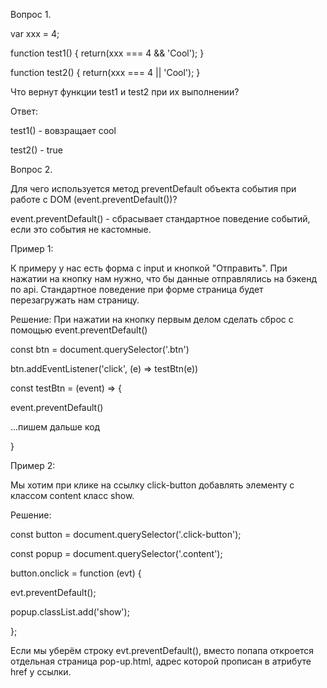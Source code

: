 Вопрос 1.

var xxx = 4;

function test1() {
    return(xxx === 4 && 'Cool');
}

function test2() {
    return(xxx === 4 || 'Cool');
}

Что вернут функции test1 и test2 при их выполнении?

Ответ: 

test1() - вовзращает cool

test2() - true

Вопрос 2.

Для чего используется метод preventDefault объекта события при работе с DOM
(event.preventDefault())?

event.preventDefault() - сбрасывает стандартное поведение событий, если это события не кастомные.

Пример 1:

К примеру у нас есть форма с input и кнопкой "Отправить". При нажатии на кнопку нам нужно, что бы данные отправлялись на бэкенд по api.
Стандартное поведение при форме страница будет перезагружать нам страницу.

Решение: При нажатии на кнопку первым делом сделать сброс с помощью event.preventDefault() 

const btn = document.querySelector('.btn')

btn.addEventListener('click', (e) => testBtn(e))

const testBtn = (event) => {

event.preventDefault()

...пишем дальше код

}

Пример 2:

Мы хотим при клике на ссылку click-button добавлять элементу с классом content класс show.

Решение:

const button = document.querySelector('.click-button');

const popup = document.querySelector('.content');

button.onclick = function (evt) {

evt.preventDefault();

popup.classList.add('show');

};

Если мы уберём строку evt.preventDefault(), вместо попапа откроется отдельная страница pop-up.html, адрес которой прописан в атрибуте href у ссылки. 


    
